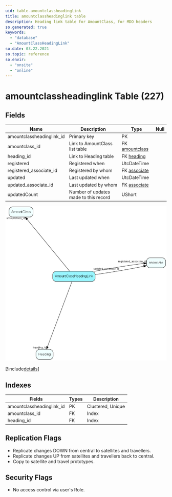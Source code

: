 ```yaml
---
uid: table-amountclassheadinglink
title: amountclassheadinglink table
description: Heading link table for AmountClass, for MDO headers
so.generated: true
keywords:
  - "database"
  - "AmountClassHeadingLink"
so.date: 03.22.2021
so.topic: reference
so.envir:
  - "onsite"
  - "online"
---
```


# amountclassheadinglink Table (227)

## Fields

| Name | Description | Type | Null |
|------|-------------|------|:----:|
|amountclassheadinglink\_id|Primary key|PK| |
|amountclass\_id|Link to AmountClass list table|FK [amountclass](amountclass.md)| |
|heading\_id|Link to Heading table|FK [heading](heading.md)| |
|registered|Registered when|UtcDateTime| |
|registered\_associate\_id|Registered by whom|FK [associate](associate.md)| |
|updated|Last updated when|UtcDateTime| |
|updated\_associate\_id|Last updated by whom|FK [associate](associate.md)| |
|updatedCount|Number of updates made to this record|UShort| |


![AmountClassHeadingLink table relationship diagram](./media/AmountClassHeadingLink.png)

[!include[details](./includes/AmountClassHeadingLink.md)]

## Indexes

| Fields | Types | Description |
|--------|-------|-------------|
|amountclassheadinglink\_id |PK |Clustered, Unique |
|amountclass\_id |FK |Index |
|heading\_id |FK |Index |

## Replication Flags

* Replicate changes DOWN from central to satellites and travellers.
* Replicate changes UP from satellites and travellers back to central.
* Copy to satellite and travel prototypes.

## Security Flags

* No access control via user's Role.


